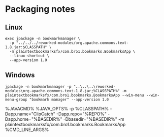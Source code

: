 # Packaging notes

## Linux


```
exec jpackage -n bookmarkmanager \
  -p "../../../reworked-modules/org.apache.commons.text-1.8.jar:$CLASSPATH" \
  -m plaintextbookmarksfx/com.bro1.bookmarks.BookmarksApp \
  --linux-shortcut \
  --app-version 1.0
```

## Windows

```
jpackage -n bookmarkmanager -p "..\..\..\reworked-modules\org.apache.commons.text-1.8.jar;%CLASSPATH%" -m plaintextbookmarksfx/com.bro1.bookmarks.BookmarksApp --win-menu --win-menu-group "bookmark manager" --app-version 1.0 
```


%JAVACMD% %JAVA_OPTS%  -p %CLASSPATH% -Dapp.name="ClipCatch" -Dapp.repo="%REPO%" -Dapp.home="%BASEDIR%" -Dbasedir="%BASEDIR%" -m plaintextbookmarksfx/com.bro1.bookmarks.BookmarksApp %CMD_LINE_ARGS%